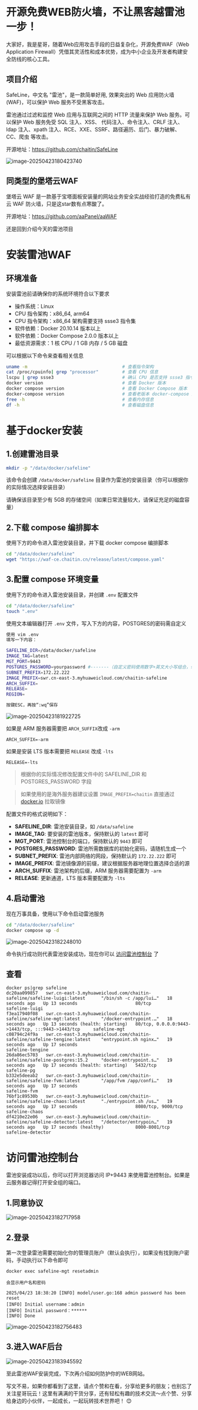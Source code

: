 # 开源免费WEB防火墙，不让黑客越雷池一步！

大家好，我是星哥，随着Web应用攻击手段的日益复杂化，开源免费WAF（Web Application Firewall）凭借其灵活性和成本优势，成为中小企业及开发者构建安全防线的核心工具。

## 项目介绍

SafeLine，中文名 "雷池"，是一款简单好用, 效果突出的 Web 应用防火墙(WAF)，可以保护 Web 服务不受黑客攻击。

雷池通过过滤和监控 Web 应用与互联网之间的 HTTP 流量来保护 Web 服务。可以保护 Web 服务免受 SQL 注入、XSS、 代码注入、命令注入、CRLF 注入、ldap 注入、xpath 注入、RCE、XXE、SSRF、路径遍历、后门、暴力破解、CC、爬虫 等攻击。

开源地址：https://github.com/chaitin/SafeLine

![image-20250423180423740](https://imgoss.xgss.net/picgo/image-20250423180423740.png?aliyun)

## 同类型的堡塔云WAF

堡塔云 WAF 是一款基于宝塔面板安装量的网站业务安全实战经验打造的免费私有云 WAF 防火墙，只是这star数有点寒酸了。

开源地址：https://github.com/aaPanel/aaWAF

还是回到介绍今天的雷池项目



# 安装雷池WAF

## 环境准备

安装雷池前请确保你的系统环境符合以下要求

- 操作系统：Linux
- CPU 指令架构：x86_64, arm64
- CPU 指令架构：x86_64 架构需要支持 ssse3 指令集
- 软件依赖：Docker 20.10.14 版本以上
- 软件依赖：Docker Compose 2.0.0 版本以上
- 最低资源需求：1 核 CPU / 1 GB 内存 / 5 GB 磁盘

可以根据以下命令来查看相关信息

```bash
uname -m                                    # 查看指令架构
cat /proc/cpuinfo| grep "processor"         # 查看 CPU 信息
lscpu | grep ssse3                          # 确认 CPU 是否支持 ssse3 指令集
docker version                              # 查看 Docker 版本
docker compose version                      # 查看 Docker Compose 版本
docker-compose version                      # 查看老版本 docker-compose 版本
free -h                                     # 查看内存信息
df -h                                       # 查看磁盘信息
```

# 基于docker安装

## 1.创建雷池目录

```bash
mkdir -p "/data/docker/safeline"
```

该命令会创建 `/data/docker/safeline` 目录作为雷池的安装目录（你可以根据你的实际情况选择安装目录）

请确保该目录至少有 5GB 的存储空间（如果日常流量较大，请保证充足的磁盘容量）

## 2.下载 compose 编排脚本

使用下方的命令进入雷池安装目录，并下载 docker compose 编排脚本

```bash
cd "/data/docker/safeline"
wget "https://waf-ce.chaitin.cn/release/latest/compose.yaml"
```



## 3.配置 compose 环境变量

使用下方的命令进入雷池安装目录，并创建 `.env` 配置文件

```bash
cd "/data/docker/safeline"
touch ".env"
```



使用文本编辑器打开 `.env` 文件，写入下方的内容，POSTGRES的密码需自定义

```bash
使用 vim .env
填写一下内容：

SAFELINE_DIR=/data/docker/safeline
IMAGE_TAG=latest
MGT_PORT=9443
POSTGRES_PASSWORD=yourpassword #-------（自定义密码使用数字+英文大小写组合，勿使用特殊字符）
SUBNET_PREFIX=172.22.222
IMAGE_PREFIX=swr.cn-east-3.myhuaweicloud.com/chaitin-safeline
ARCH_SUFFIX=
RELEASE=
REGION=

按键ESC，再按“:wq”保存
```

![image-20250423181922725](https://imgoss.xgss.net/picgo/image-20250423181922725.png?aliyun)

如果是 ARM 服务器需要把 `ARCH_SUFFIX`改成 `-arm`

```none
ARCH_SUFFIX=-arm
```

如果是安装 LTS 版本需要把 `RELEASE` 改成 `-lts`

```none
RELEASE=-lts
```

> 根据你的实际情况修改配置文件中的 SAFELINE_DIR 和 POSTGRES_PASSWORD 字段

> 如果使用的是海外服务器建议设置 `IMAGE_PREFIX=chaitin` 直接通过 [docker.io](http://docker.io/) 拉取镜像

配置文件的格式说明如下：

- **SAFELINE_DIR**: 雷池安装目录，如 `/data/safeline`
- **IMAGE_TAG**: 要安装的雷池版本，保持默认的 `latest` 即可
- **MGT_PORT**: 雷池控制台的端口，保持默认的 `9443` 即可
- **POSTGRES_PASSWORD**: 雷池所需数据库的初始化密码，请随机生成一个
- **SUBNET_PREFIX**: 雷池内部网络的网段，保持默认的 `172.22.222` 即可
- **IMAGE_PREFIX**: 雷池镜像源的前缀，建议根据服务器地理位置选择合适的源
- **ARCH_SUFFIX**: 雷池架构的后缀，ARM 服务器需要配置为 `-arm`
- **RELEASE**: 更新通道，LTS 版本需要配置为 `-lts`

## 4.启动雷池

现在万事具备，使用以下命令启动雷池服务

```bash
cd "/data/docker/safeline"
docker compose up -d
```

![image-20250423182248010](https://imgoss.xgss.net/picgo/image-20250423182248010.png?aliyun)

命令执行成功则代表雷池安装成功，现在你可以 [访问雷池控制台](https://docs.waf-ce.chaitin.cn/zh/上手指南/安装雷池#访问雷池控制台) 了

## 查看

```
docker ps|grep safeline
dc20aa099857   swr.cn-east-3.myhuaweicloud.com/chaitin-safeline/safeline-luigi:latest      "/bin/sh -c /app/lui…"   18 seconds ago   Up 13 seconds                      80/tcp                                                safeline-luigi
f3ea17940f08   swr.cn-east-3.myhuaweicloud.com/chaitin-safeline/safeline-mgt:latest        "/docker-entrypoint.…"   18 seconds ago   Up 13 seconds (health: starting)   80/tcp, 0.0.0.0:9443->1443/tcp, :::9443->1443/tcp     safeline-mgt
c08794c24f9a   swr.cn-east-3.myhuaweicloud.com/chaitin-safeline/safeline-tengine:latest    "entrypoint.sh nginx…"   19 seconds ago   Up 17 seconds                                                                            safeline-tengine
26da86ec5703   swr.cn-east-3.myhuaweicloud.com/chaitin-safeline/safeline-postgres:15.2     "docker-entrypoint.s…"   19 seconds ago   Up 17 seconds (health: starting)   5432/tcp                                              safeline-pg
b332e5deeab2   swr.cn-east-3.myhuaweicloud.com/chaitin-safeline/safeline-fvm:latest        "/app/fvm /app/confi…"   19 seconds ago   Up 17 seconds                                                                            safeline-fvm
76bf1c89530b   swr.cn-east-3.myhuaweicloud.com/chaitin-safeline/safeline-chaos:latest      "./entrypoint.sh /us…"   19 seconds ago   Up 17 seconds                      8080/tcp, 9000/tcp                                    safeline-chaos
df4210e22e06   swr.cn-east-3.myhuaweicloud.com/chaitin-safeline/safeline-detector:latest   "/detector/entrypoin…"   19 seconds ago   Up 17 seconds (healthy)            8000-8001/tcp                                         safeline-detector
```



# 访问雷池控制台

雷池安装成功以后，你可以打开浏览器访问 IP+9443 来使用雷池控制台。如果是云服务器记得打开安全组的端口。

## 1.同意协议

![image-20250423182717958](https://imgoss.xgss.net/picgo/image-20250423182717958.png?aliyun)

## 2.登录

第一次登录雷池需要初始化你的管理员账户（默认会执行），如果没有找到账户密码，手动执行以下命令即可

```
docker exec safeline-mgt resetadmin

会显示用户名和密码

2025/04/23 18:38:20 [INFO] model/user.go:168 admin password has been reset
[INFO] Initial username：admin
[INFO] Initial password：******
[INFO] Done
```



![image-20250423182756483](https://imgoss.xgss.net/picgo/image-20250423182756483.png?aliyun)

## 3.进入WAF后台

![image-20250423183945592](https://imgoss.xgss.net/picgo/image-20250423183945592.png?aliyun)

至此雷池WAF安装完成，下次再介绍如何防护你的WEB网站。

写文不易，如果你都看到了这里，请点个赞和在看，分享给更多的朋友；也别忘了关注星哥玩云！这里有满满的干货分享，还有轻松有趣的技术交流～点个赞、分享给身边的小伙伴，一起成长，一起玩转技术世界吧！ 😊



